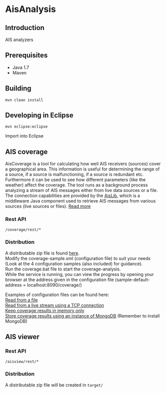# AisAnalysis #

## Introduction ##

AIS analyzers

## Prerequisites ##

* Java 1.7
* Maven

## Building ##

    mvn clean install 

## Developing in Eclipse ##

	mvn eclipse:eclipse

Import into Eclipse

## AIS coverage ##
AisCoverage is a tool for calculating how well AIS receivers (sources) cover a geographical area. This information is useful for determining the range of a source, if a source is malfunctioning, if a source is redundant etc. Furthermore it can be used to see how different parameters (like the weather) affect the coverage. The tool runs as a background process analyzing a stream of AIS messages either from live data sources or a file. The connection capabilities are provided by the [AisLib](https://github.com/dma-dk/AisLib), which is a middleware Java component used to retrieve AIS messages from various sources (live sources or files).
[Read more](https://github.com/dma-dk/AisAnalysis/wiki/AisCoverage)

### Rest API ###

    /coverage/rest/*

### Distribution ###

A distributable zip file is found [here](http://fuka.dk/aisanalyzer-coverage-0.1.rar). <br>
Modify the coverage-sample.xml (configuration file) to suit your needs (Look at the 4 configuration samples (also included) for guidance). <br>
Run the coverage.bat file to start the coverage-analysis. <br>While the service is running, you can view the progress by opening your browser at the address given in the configuration file (sample-default-address = localhost:8090/coverage/)

Examples of configuration files can be found here:<br>
[Read from a file](https://github.com/dma-dk/AisAnalysis/blob/master/ais-analyzer-coverage/src/main/resources/coverage-fromfile-sample.xml)<br>
[Read from a live stream using a TCP connection](https://github.com/dma-dk/AisAnalysis/blob/master/ais-analyzer-coverage/src/main/resources/coverage-fromtcp-sample.xml)<br>
[Keep coverage results in memory only](https://github.com/dma-dk/AisAnalysis/blob/master/ais-analyzer-coverage/src/main/resources/coverage-memoryonly-sample.xml)<br>
[Store coverage results using an instance of MongoDB](https://github.com/dma-dk/AisAnalysis/blob/master/ais-analyzer-coverage/src/main/resources/coverage-mongodb-sample.xml) (Remember to install MongoDB)<br>


## AIS viewer ##

### Rest API ###

    /aisview/rest/*

### Distribution ###

A distributable zip file will be created in `target/`


